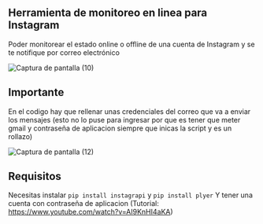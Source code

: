 ## Herramienta de monitoreo en linea para Instagram

Poder monitorear el estado online o offline de una cuenta de Instagram y se te notifique por correo electrónico 

![Captura de pantalla (10)](https://github.com/user-attachments/assets/3cee43e0-9526-473e-bfe4-ab42dcd36894)

## Importante

En el codigo hay que rellenar unas credenciales del correo que va a enviar los mensajes (esto no lo puse para ingresar por que es tener que meter gmail y contraseña de aplicacion siempre que inicas la script y es un rollazo)

![Captura de pantalla (12)](https://github.com/user-attachments/assets/6016f010-aa81-4b48-92b3-6a40c6a5a0b3)

## Requisitos

 Necesitas instalar `pip install instagrapi` y `pip install plyer`
 Y tener una cuenta con contraseña de aplicacion (Tutorial: https://www.youtube.com/watch?v=AI9KnHI4aKA)
